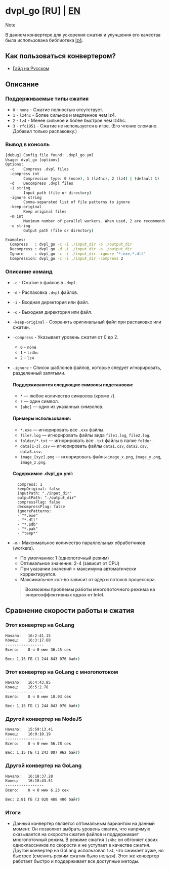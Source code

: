 # dvpl_go [RU] | [EN](README_EN.md)

 > [!NOTE]
 > В данном конвертере для ускорения сжатия и улучшения его качества была использована библиотека [lz4](https://github.com/lz4/lz4).

## Как пользоваться конвертером?
* [Гайд на Русском](.readme/how_to_use.md)

## Описание

### Поддерживаемые типы сжатия

- `0` - `none` - Сжатие полностью отсутствует.
- `1` - `lz4hc` - Более сильное и медленное чем lz4.
- `2` - `lz4` - Менее сильное и более быстрое чем lz4hc.
- `3` - `rfc1951` - Сжатие не используется в игре. (Его чтение сломано. Добавил только распаковку.)

### Вывод в консоль

```cmd
[debug] Config file found: .dvpl_go.yml
Usage: dvpl_go [options]
Options:
  -c    Compress .dvpl files
  -compress int
        Compression type: 0 (none), 1 (lz4hc), 2 (lz4) | (default 1)
  -d    Decompress .dvpl files
  -i string
        Input path (file or directory)
  -ignore string
        Comma-separated list of file patterns to ignore
  -keep-original
        Keep original files
  -m int
        Maximum number of parallel workers. When used, 2 are recommended, with a maximum of 6. (default 1)
  -o string
        Output path (file or directory)

Examples:
  Compress   : dvpl_go -c -i ./input_dir -o ./output_dir
  Decompress : dvpl_go -d -i ./input_dir -o ./output_dir
  Ignore     : dvpl_go -c -i ./input_dir -ignore "*.exe,*.dll"
  Compression: dvpl_go -c -i ./input_dir -compress 2
```

### Описание команд
- `-c` - Сжатие в файлов в `.dvpl`.
- `-d` - Распаковка `.dvpl` файлов.
- `-i` - Входная директория или файл.
- `-o` - Выходная директория или файл.
- `-keep-original` - Сохранять оригинальный файл при распаковке или сжатии.
- `-compress` - Указывает уровень сжатия от 0 до 2.
    - `0` - `none`
    - `1` - `lz4hc`
    - `2` - `lz4`
- `-ignore` - Список шаблонов файлов, которые следует игнорировать, разделенный запятыми.
    #### Поддерживаются следующие символы подстановки:
    - `*` — любое количество символов (кроме `/`).
    - `?` — один символ.
    - `[abc]` — один из указанных символов.

    #### Примеры использования:
    - `*.exe` — игнорировать все `.exe` файлы.
    - `file?.log` — игнорировать файлы вида `file1.log`, `file2.log`.
    - `folder/*.txt` — игнорировать все `.txt` файлы в папке `folder`.
    - `data[1-3].csv` — игнорировать файлы `data1.csv`, `data2.csv`, `data3.csv`.
    - `image_[xyz].png` — игнорировать файлы `image_x.png`, `image_y.png`, `image_z.png`.

    #### Содержимое .dvpl_go.yml:
        compress: 1
        keepOriginal: false
        inputPath: "./input_dir"
        outputPath: "./output_dir"
        compressFlag: false
        decompressFlag: false
        ignorePatterns:
        - "*.exe"
        - "*.dll"
        - "*.pdb"
        - "*.pak"
        - "temp*"

- `-m` - Максимальное количество параллельных обработчиков (workers).
    - По умолчанию: 1 (однопоточный режим)
    - Оптимальное значение: 2-4 (зависит от CPU)
    - При указании значений > максимума автоматически корректируется.
    - Максимальное кол-во зависит от ядер и потоков процессора.
    > **Возможны проблемы работы многопоточного режима на энергоэффективных ядрах от Intel.**

## Сравнение скорости работы и сжатия

### Этот конвертер на GoLang
```cmd
Начало:   16:2:41.15
Конец:    16:3:17.60
-----------------
Всего:    0 ч 0 мин 36.45 сек

Вес: 1,15 ГБ (1 244 843 076 байт)
```

### Этот конвертер на GoLang с многопотоком
```cmd
Начало:   16:4:43.85
Конец:    16:5:2.78
-----------------
Всего:    0 ч 0 мин 18.93 сек

Вес: 1,15 ГБ (1 244 843 076 байт)
```

### Другой конвертер на NodeJS
```cmd
Начало:   15:59:13.41
Конец:    16:0:10.19
-----------------
Всего:    0 ч 0 мин 56.78 сек

Вес: 1,15 ГБ (1 243 007 962 байт)
```

### Другой конвертер на GoLang
```cmd
Начало:   16:18:37.28
Конец:    16:18:43.51
-----------------
Всего:    0 ч 0 мин 6.23 сек

Вес: 2,81 ГБ (3 020 488 406 байт)
```

### Итоги
- Данный конвертер является оптимальным вариантом на данный момент. Он позволяет выбрать уровень сжатия, что напрямую сказывается на скорости сжатия файлов и поддерживает многопоточный режим. В режиме сжатия `lz4hc` он обгоняет своих одноклассников по скорости и не уступает в качестве сжатия. Другой конвертер на GoLang использовал `lz4`, что сжимает хуже, но быстрее (сменить режим сжатия было нельзя). Этот же конвертер работает быстро и поддерживает все доступные методы.
